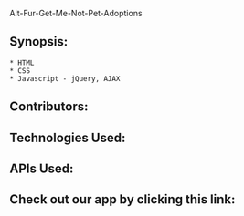 Alt-Fur-Get-Me-Not-Pet-Adoptions
## Synopsis:
    * HTML
    * CSS
    * Javascript - jQuery, AJAX
## Contributors:

## Technologies Used:

## APIs Used:

## Check out our app by clicking this link:

